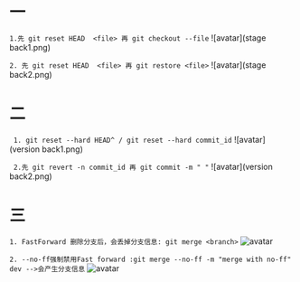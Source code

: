 # 一

```1.先 git reset HEAD  <file> 再 git checkout --file```
![avatar](stage back1.png)

```2. 先 git reset HEAD  <file> 再 git restore <file>```
 ![avatar](stage back2.png)

# 二
``` 1. git reset --hard HEAD^ / git reset --hard commit_id```
![avatar](version back1.png)

``` 2.先 git revert -n commit_id 再 git commit -m " "```
![avatar](version back2.png)

# 三
``` 1. FastForward 删除分支后，会丢掉分支信息: git merge <branch> ``` 
![avatar](merge1.png)

``` 2. --no-ff强制禁用Fast forward :git merge --no-ff -m "merge with no-ff" dev -->会产生分支信息 ```
![avatar](merge2.png)

